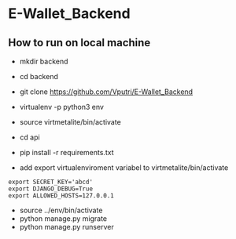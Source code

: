 # E-Wallet_Backend

## How to run on local machine
* mkdir backend
* cd backend
* git clone https://github.com/Vputri/E-Wallet_Backend
* virtualenv -p python3 env
* source virtmetalite/bin/activate
* cd api
* pip install -r requirements.txt

* add export virtualenviroment variabel to virtmetalite/bin/activate
```
export SECRET_KEY='abcd'
export DJANGO_DEBUG=True
export ALLOWED_HOSTS=127.0.0.1

```

* source ../env/bin/activate
* python manage.py migrate
* python manage.py runserver
